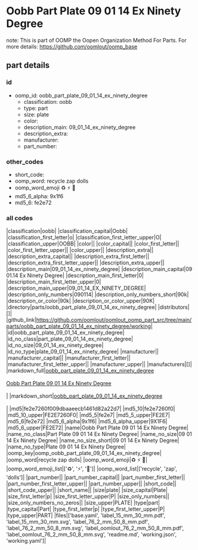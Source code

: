 # Oobb Part Plate 09 01 14 Ex Ninety Degree  

note: This is part of OOMP the Oopen Organization Method For Parts. For more details: https://github.com/oomlout/oomp_base

##  part details





### id
* oomp_id: oobb_part_plate_09_01_14_ex_ninety_degree
  * classification: oobb
  * type: part
  * size: plate
  * color: 
  * description_main: 09_01_14_ex_ninety_degree
  * description_extra: 
  * manufacturer: 
  * part_number: 

### other_codes
* short_code: 
* oomp_word: recycle zap dolls
* oomp_word_emoji :recycle: :zap: :dolls:
* md5_6_alpha: 9x1f6
* md5_6: fe2e72

### all codes 
|classification|oobb|
|classification_capital|Oobb|
|classification_first_letter|o|
|classification_first_letter_upper|O|
|classification_upper|OOBB|
|color||
|color_capital||
|color_first_letter||
|color_first_letter_upper||
|color_upper||
|description_extra||
|description_extra_capital||
|description_extra_first_letter||
|description_extra_first_letter_upper||
|description_extra_upper||
|description_main|09_01_14_ex_ninety_degree|
|description_main_capital|09 01.14 Ex Ninety Degree|
|description_main_first_letter|0|
|description_main_first_letter_upper|0|
|description_main_upper|09_01_14_EX_NINETY_DEGREE|
|description_only_numbers|090114|
|description_only_numbers_short|90k|
|description_or_color|90k|
|description_or_color_upper|90K|
|directory|parts/oobb_part_plate_09_01_14_ex_ninety_degree|
|distributors|[]|
|github_link|https://github.com/oomlout/oomlout_oomp_part_src/tree/main/parts/oobb_part_plate_09_01_14_ex_ninety_degree/working|
|id|oobb_part_plate_09_01_14_ex_ninety_degree|
|id_no_class|part_plate_09_01_14_ex_ninety_degree|
|id_no_size|09_01_14_ex_ninety_degree|
|id_no_type|plate_09_01_14_ex_ninety_degree|
|manufacturer||
|manufacturer_capital||
|manufacturer_first_letter||
|manufacturer_first_letter_upper||
|manufacturer_upper||
|manufacturers|[]|
|markdown_full|[oobb_part_plate_09_01_14_ex_ninety_degree](https://github.com/oomlout/oomlout_oomp_part_src/tree/main/parts/oobb_part_plate_09_01_14_ex_ninety_degree/working)<br>[](https://github.com/oomlout/oomlout_oomp_part_src/tree/main/parts/oobb_part_plate_09_01_14_ex_ninety_degree/working)<br>[Oobb Part Plate 09 01 14 Ex Ninety Degree](https://github.com/oomlout/oomlout_oomp_part_src/tree/main/parts/oobb_part_plate_09_01_14_ex_ninety_degree/working)<br><br>|
|markdown_short|[oobb_part_plate_09_01_14_ex_ninety_degree](https://github.com/oomlout/oomlout_oomp_part_src/tree/main/parts/oobb_part_plate_09_01_14_ex_ninety_degree/working)<br><br>|
|md5|fe2e7260f009dbaaeecb1461d82a22d7|
|md5_10|fe2e7260f0|
|md5_10_upper|FE2E7260F0|
|md5_5|fe2e7|
|md5_5_upper|FE2E7|
|md5_6|fe2e72|
|md5_6_alpha|9x1f6|
|md5_6_alpha_upper|9X1F6|
|md5_6_upper|FE2E72|
|name|Oobb Part Plate 09 01 14 Ex Ninety Degree|
|name_no_class|Part Plate 09 01 14 Ex Ninety Degree|
|name_no_size|09 01 14 Ex Ninety Degree|
|name_no_size_short|09 01 14 Ex Ninety Degree|
|name_no_type|Plate 09 01 14 Ex Ninety Degree|
|oomp_key|oomp_oobb_part_plate_09_01_14_ex_ninety_degree|
|oomp_word|recycle zap dolls|
|oomp_word_emoji|:recycle: :zap: :dolls:|
|oomp_word_emoji_list|[':recycle:', ':zap:', ':dolls:']|
|oomp_word_list|['recycle', 'zap', 'dolls']|
|part_number||
|part_number_capital||
|part_number_first_letter||
|part_number_first_letter_upper||
|part_number_upper||
|short_code||
|short_code_upper||
|short_name||
|size|plate|
|size_capital|Plate|
|size_first_letter|p|
|size_first_letter_upper|P|
|size_only_numbers||
|size_only_numbers_no_zeros||
|size_upper|PLATE|
|type|part|
|type_capital|Part|
|type_first_letter|p|
|type_first_letter_upper|P|
|type_upper|PART|
|files|['base.yaml', 'label_15_mm_30_mm.pdf', 'label_15_mm_30_mm.svg', 'label_76_2_mm_50_8_mm.pdf', 'label_76_2_mm_50_8_mm.svg', 'label_oomlout_76_2_mm_50_8_mm.pdf', 'label_oomlout_76_2_mm_50_8_mm.svg', 'readme.md', 'working.json', 'working.yaml']|
